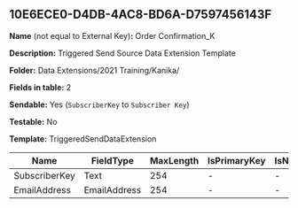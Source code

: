 ## 10E6ECE0-D4DB-4AC8-BD6A-D7597456143F

**Name** (not equal to External Key)**:** Order Confirmation_K

**Description:** Triggered Send Source Data Extension Template

**Folder:** Data Extensions/2021 Training/Kanika/

**Fields in table:** 2

**Sendable:** Yes (`SubscriberKey` to `Subscriber Key`)

**Testable:** No

**Template:** TriggeredSendDataExtension

| Name | FieldType | MaxLength | IsPrimaryKey | IsNullable | DefaultValue |
| --- | --- | --- | --- | --- | --- |
| SubscriberKey | Text | 254 | - | - |  |
| EmailAddress | EmailAddress | 254 | - | - |  |
